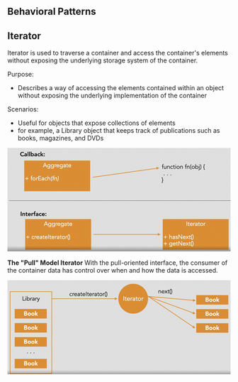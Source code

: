 ## Behavioral Patterns

## Iterator
Iterator is used to traverse a container and access the container's elements without exposing the underlying storage system of the container.

Purpose: 
- Describes a way of accessing the elements contained within an object without exposing the underlying implementation of the container

Scenarios:
- Useful for objects that expose collections of elements
- for example, a Library object that keeps track of publications such as books, magazines, and DVDs

![Iterator Pattern](image-1.png)

**The "Pull" Model Iterator**
With the pull-oriented interface, the consumer of the container data has control over when and how the data is accessed.

![Pull Method](image-2.png)